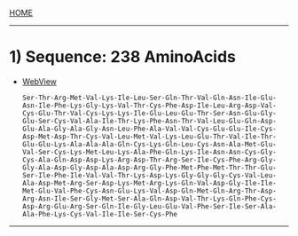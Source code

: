 [HOME](/README.md)  

------------------

# 1) Sequence: 238 AminoAcids
  - [WebView](https://emeraldtable.github.io/portal/assets/docs/synthesis/proteins/projects/randomseq/2/Sequence2/models.html)  

        Ser-Thr-Arg-Met-Val-Lys-Ile-Leu-Ser-Gln-Thr-Val-Gln-Asn-Ile-Glu-Asn-Ile-Phe-Lys-Gly-Lys-Val-Thr-Cys-Phe-Asp-Ile-Leu-Arg-Asp-Val-Cys-Glu-Thr-Val-Cys-Lys-Lys-Ile-Glu-Leu-Glu-Thr-Ser-Asn-Glu-Gly-Glu-Ser-Cys-Val-Ala-Ile-Thr-Lys-Phe-Asn-Thr-Val-Leu-Glu-Gln-Asp-Glu-Ala-Gly-Ala-Gly-Asn-Leu-Phe-Ala-Val-Val-Cys-Glu-Glu-Ile-Cys-Asp-Met-Asp-Thr-Cys-Val-Leu-Met-Val-Lys-Leu-Glu-Thr-Val-Ile-Thr-Glu-Glu-Lys-Ala-Ala-Ala-Gln-Cys-Lys-Gln-Leu-Cys-Asn-Ala-Met-Glu-Val-Ser-Cys-Lys-Met-Leu-Lys-Ala-Phe-Gln-Lys-Ile-Asn-Asn-Cys-Gly-Cys-Ala-Gln-Asp-Asp-Lys-Arg-Asp-Thr-Arg-Ser-Ile-Cys-Phe-Arg-Gly-Gly-Ala-Asp-Gly-Asp-Ala-Asp-Arg-Gly-Phe-Met-Phe-Met-Thr-Thr-Glu-Ser-Ile-Phe-Ile-Val-Val-Thr-Lys-Asp-Lys-Gly-Gly-Gly-Cys-Val-Leu-Ala-Asp-Met-Arg-Ser-Asp-Lys-Met-Arg-Lys-Gln-Val-Asp-Gly-Ile-Ile-Met-Glu-Val-Phe-Cys-Asn-Glu-Lys-Val-Asp-Gln-Met-Gln-Arg-Thr-Asp-Arg-Asn-Ile-Ser-Gly-Met-Ser-Ala-Gln-Asp-Val-Thr-Lys-Gln-Phe-Cys-Asp-Arg-Glu-Arg-Ser-Gln-Ile-Gly-Leu-Glu-Val-Phe-Ser-Ile-Ser-Ala-Ala-Phe-Lys-Cys-Val-Ile-Ile-Ser-Cys-Phe

------------------
